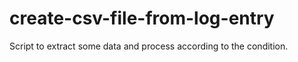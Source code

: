 # create-csv-file-from-log-entry
Script to extract some data and process according to the condition.
